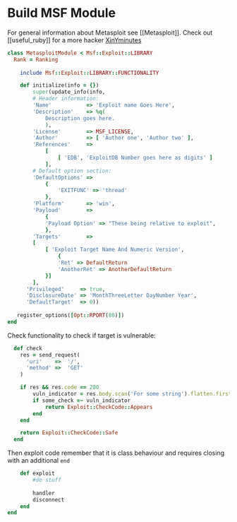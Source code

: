 # Build MSF Module
For general information about Metasploit see [[Metasploit]]. Check out [[useful_ruby]] for a more hacker [XinYminutes](https://learnxinyminutes.com/docs/ruby/)

```ruby
class MetasploitModule < Msf::Exploit::LIBRARY
  Rank = Ranking
	
	include Msf::Exploit::LIBRARY::FUNCTIONALITY

	def initialize(info = {})
    	super(update_info(info,
		# Header information:
		'Name'           => 'Exploit name Goes Here',
		'Description'    => %q(
			Description goes here.
			),
		'License'        => MSF_LICENSE,
		'Author'         => [ 'Author one', 'Author two' ],
		'References'     => 
			[
    			[ 'EDB', 'ExploitDB Number goes here as digits' ]
  			],
		# Default option section:
		'DefaultOptions' =>
  			{
    			'EXITFUNC' => 'thread'
  			},
		'Platform'       => 'win',
		'Payload'        =>
  			{
    		'Payload Option' => "These being relative to exploit",
  			},
		'Targets'        =>
  		[
    		[ 'Exploit Target Name And Numeric Version',
      			{
        		'Ret' => DefaultReturn
        		'AnotherRet' => AnotherDefaultReturn
      		}]
  		],
      'Privileged'     => true,
      'DisclosureDate' => 'MonthThreeLetter DayNumber Year',
      'DefaultTarget'  => 0))
	
   register_options([Opt::RPORT(80)])
end
```

Check functionality to check if target is vulnerable:
```ruby
  def check
    res = send_request(
      'uri'    =>  '/',
      'method' =>  'GET'
    )

    if res && res.code == 200
	    vuln_indicator = res.body.scan('For some string').flatten.first
	    if some_check =~ vuln_indicator
      		return Exploit::CheckCode::Appears
    	end
    end

    return Exploit::CheckCode::Safe
  end
```

Then exploit code remember that it is class behaviour and requires closing with an additional `end`
```ruby
	def exploit
		#do stuff
		
		handler
		disconnect
	end
end
```